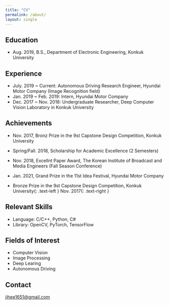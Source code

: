 ```yaml
---
title: "CV"
permalink: /about/
layout: single
---
```


## Education
* Aug. 2019, B.S., Department of Electronic Engineering, Konkuk University

## Experience
* July. 2019 ~ Current: Autonomous Driving Research Engineer, Hyundai Motor Company (Image Recognition field)
* Jan. 2019 ~ Feb. 2019: Intern, Hyundai Motor Company
* Dec. 2017 ~ Nov. 2018: Undergraduate Researcher, Deep Computer Vision Laboratory in Konkuk University
 
## Achievements
* Nov. 2017, Bronz Prize in the 9st Capstone Design Competition, Konkuk University
* Spring/Fall. 2018, Scholarship for Academic Excellence (2 Semesters)
* Nov. 2018, Excellnt Paper Award, The Korean Institute of Broadcast and Media Engineers (Fall Season Conference)
* Jan. 2021, Grand Prize in the 11st Idea Festival, Hyundai Motor Company

* Bronze Prize in the 9st Capstone Design Competition, Konkuk University{: .text-left } Nov. 2017{: .text-right }
## Relevant Skills
* Language: C/C++, Python, C#
* Library: OpenCV, PyTorch, TensorFlow

## Fields of Interest
* Computer Vision  
* Image Processing  
* Deep Learing  
* Autonomous Driving

## Contact
jihee1651@gmail.com
